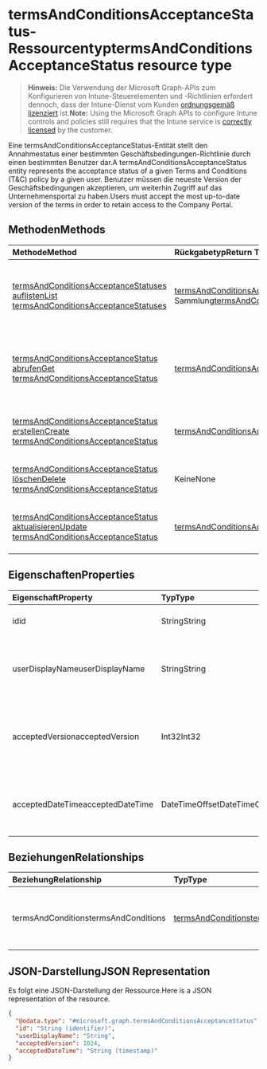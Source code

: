 # <a name="termsandconditionsacceptancestatus-resource-type"></a><span data-ttu-id="911ad-101">termsAndConditionsAcceptanceStatus-Ressourcentyp</span><span class="sxs-lookup"><span data-stu-id="911ad-101">termsAndConditionsAcceptanceStatus resource type</span></span>

> <span data-ttu-id="911ad-102">**Hinweis:** Die Verwendung der Microsoft Graph-APIs zum Konfigurieren von Intune-Steuerelementen und -Richtlinien erfordert dennoch, dass der Intune-Dienst vom Kunden [ordnungsgemäß lizenziert](https://go.microsoft.com/fwlink/?linkid=839381) ist.</span><span class="sxs-lookup"><span data-stu-id="911ad-102">**Note:** Using the Microsoft Graph APIs to configure Intune controls and policies still requires that the Intune service is [correctly licensed](https://go.microsoft.com/fwlink/?linkid=839381) by the customer.</span></span>

<span data-ttu-id="911ad-103">Eine termsAndConditionsAcceptanceStatus-Entität stellt den Annahmestatus einer bestimmten Geschäftsbedingungen-Richtlinie durch einen bestimmten Benutzer dar.</span><span class="sxs-lookup"><span data-stu-id="911ad-103">A termsAndConditionsAcceptanceStatus entity represents the acceptance status of a given Terms and Conditions (T&C) policy by a given user.</span></span> <span data-ttu-id="911ad-104">Benutzer müssen die neueste Version der Geschäftsbedingungen akzeptieren, um weiterhin Zugriff auf das Unternehmensportal zu haben.</span><span class="sxs-lookup"><span data-stu-id="911ad-104">Users must accept the most up-to-date version of the terms in order to retain access to the Company Portal.</span></span>
## <a name="methods"></a><span data-ttu-id="911ad-105">Methoden</span><span class="sxs-lookup"><span data-stu-id="911ad-105">Methods</span></span>
|<span data-ttu-id="911ad-106">Methode</span><span class="sxs-lookup"><span data-stu-id="911ad-106">Method</span></span>|<span data-ttu-id="911ad-107">Rückgabetyp</span><span class="sxs-lookup"><span data-stu-id="911ad-107">Return Type</span></span>|<span data-ttu-id="911ad-108">Beschreibung</span><span class="sxs-lookup"><span data-stu-id="911ad-108">Description</span></span>|
|:---|:---|:---|
|[<span data-ttu-id="911ad-109">termsAndConditionsAcceptanceStatuses auflisten</span><span class="sxs-lookup"><span data-stu-id="911ad-109">List termsAndConditionsAcceptanceStatuses</span></span>](../api/intune_companyterms_termsandconditionsacceptancestatus_list.md)|<span data-ttu-id="911ad-110">[termsAndConditionsAcceptanceStatus](../resources/intune_companyterms_termsandconditionsacceptancestatus.md)-Sammlung</span><span class="sxs-lookup"><span data-stu-id="911ad-110">[termsAndConditionsAcceptanceStatus](../resources/intune_companyterms_termsandconditionsacceptancestatus.md) collection</span></span>|<span data-ttu-id="911ad-111">Auflisten von Eigenschaften und Beziehungen der [termsAndConditionsAcceptanceStatus](../resources/intune_companyterms_termsandconditionsacceptancestatus.md)-Objekte.</span><span class="sxs-lookup"><span data-stu-id="911ad-111">List properties and relationships of the [termsAndConditionsAcceptanceStatus](../resources/intune_companyterms_termsandconditionsacceptancestatus.md) objects.</span></span>|
|[<span data-ttu-id="911ad-112">termsAndConditionsAcceptanceStatus abrufen</span><span class="sxs-lookup"><span data-stu-id="911ad-112">Get termsAndConditionsAcceptanceStatus</span></span>](../api/intune_companyterms_termsandconditionsacceptancestatus_get.md)|[<span data-ttu-id="911ad-113">termsAndConditionsAcceptanceStatus</span><span class="sxs-lookup"><span data-stu-id="911ad-113">termsAndConditionsAcceptanceStatus</span></span>](../resources/intune_companyterms_termsandconditionsacceptancestatus.md)|<span data-ttu-id="911ad-114">Lesen von Eigenschaften und Beziehungen des [termsAndConditionsAcceptanceStatus](../resources/intune_companyterms_termsandconditionsacceptancestatus.md)-Objekts.</span><span class="sxs-lookup"><span data-stu-id="911ad-114">Read properties and relationships of the [termsAndConditionsAcceptanceStatus](../resources/intune_companyterms_termsandconditionsacceptancestatus.md) object.</span></span>|
|[<span data-ttu-id="911ad-115">termsAndConditionsAcceptanceStatus erstellen</span><span class="sxs-lookup"><span data-stu-id="911ad-115">Create termsAndConditionsAcceptanceStatus</span></span>](../api/intune_companyterms_termsandconditionsacceptancestatus_create.md)|[<span data-ttu-id="911ad-116">termsAndConditionsAcceptanceStatus</span><span class="sxs-lookup"><span data-stu-id="911ad-116">termsAndConditionsAcceptanceStatus</span></span>](../resources/intune_companyterms_termsandconditionsacceptancestatus.md)|<span data-ttu-id="911ad-117">Erstellen eines neuen [termsAndConditionsAcceptanceStatus](../resources/intune_companyterms_termsandconditionsacceptancestatus.md)-Objekts.</span><span class="sxs-lookup"><span data-stu-id="911ad-117">Create a new [termsAndConditionsAcceptanceStatus](../resources/intune_companyterms_termsandconditionsacceptancestatus.md) object.</span></span>|
|[<span data-ttu-id="911ad-118">termsAndConditionsAcceptanceStatus löschen</span><span class="sxs-lookup"><span data-stu-id="911ad-118">Delete termsAndConditionsAcceptanceStatus</span></span>](../api/intune_companyterms_termsandconditionsacceptancestatus_delete.md)|<span data-ttu-id="911ad-119">Keine</span><span class="sxs-lookup"><span data-stu-id="911ad-119">None</span></span>|<span data-ttu-id="911ad-120">Löscht ein [termsAndConditionsAcceptanceStatus](../resources/intune_companyterms_termsandconditionsacceptancestatus.md)-Objekt.</span><span class="sxs-lookup"><span data-stu-id="911ad-120">Deletes a [termsAndConditionsAcceptanceStatus](../resources/intune_companyterms_termsandconditionsacceptancestatus.md).</span></span>|
|[<span data-ttu-id="911ad-121">termsAndConditionsAcceptanceStatus aktualisieren</span><span class="sxs-lookup"><span data-stu-id="911ad-121">Update termsAndConditionsAcceptanceStatus</span></span>](../api/intune_companyterms_termsandconditionsacceptancestatus_update.md)|[<span data-ttu-id="911ad-122">termsAndConditionsAcceptanceStatus</span><span class="sxs-lookup"><span data-stu-id="911ad-122">termsAndConditionsAcceptanceStatus</span></span>](../resources/intune_companyterms_termsandconditionsacceptancestatus.md)|<span data-ttu-id="911ad-123">Aktualisieren der Eigenschaften eines [termsAndConditionsAcceptanceStatus](../resources/intune_companyterms_termsandconditionsacceptancestatus.md)-Objekts.</span><span class="sxs-lookup"><span data-stu-id="911ad-123">Update the properties of a [termsAndConditionsAcceptanceStatus](../resources/intune_companyterms_termsandconditionsacceptancestatus.md) object.</span></span>|

## <a name="properties"></a><span data-ttu-id="911ad-124">Eigenschaften</span><span class="sxs-lookup"><span data-stu-id="911ad-124">Properties</span></span>
|<span data-ttu-id="911ad-125">Eigenschaft</span><span class="sxs-lookup"><span data-stu-id="911ad-125">Property</span></span>|<span data-ttu-id="911ad-126">Typ</span><span class="sxs-lookup"><span data-stu-id="911ad-126">Type</span></span>|<span data-ttu-id="911ad-127">Beschreibung</span><span class="sxs-lookup"><span data-stu-id="911ad-127">Description</span></span>|
|:---|:---|:---|
|<span data-ttu-id="911ad-128">id</span><span class="sxs-lookup"><span data-stu-id="911ad-128">id</span></span>|<span data-ttu-id="911ad-129">String</span><span class="sxs-lookup"><span data-stu-id="911ad-129">String</span></span>|<span data-ttu-id="911ad-130">Eindeutiger Bezeichner der Entität.</span><span class="sxs-lookup"><span data-stu-id="911ad-130">Unique identifier of the entity.</span></span>|
|<span data-ttu-id="911ad-131">userDisplayName</span><span class="sxs-lookup"><span data-stu-id="911ad-131">userDisplayName</span></span>|<span data-ttu-id="911ad-132">String</span><span class="sxs-lookup"><span data-stu-id="911ad-132">String</span></span>|<span data-ttu-id="911ad-133">Anzeigename des Benutzers, dessen Annahme die Entität darstellt.</span><span class="sxs-lookup"><span data-stu-id="911ad-133">Display name of the user whose acceptance the entity represents.</span></span>|
|<span data-ttu-id="911ad-134">acceptedVersion</span><span class="sxs-lookup"><span data-stu-id="911ad-134">acceptedVersion</span></span>|<span data-ttu-id="911ad-135">Int32</span><span class="sxs-lookup"><span data-stu-id="911ad-135">Int32</span></span>|<span data-ttu-id="911ad-136">Die neueste Versionsnummer der vom Benutzer akzeptierten Geschäftsbedingungen.</span><span class="sxs-lookup"><span data-stu-id="911ad-136">Most recent version number of the T&C accepted by the user.</span></span>|
|<span data-ttu-id="911ad-137">acceptedDateTime</span><span class="sxs-lookup"><span data-stu-id="911ad-137">acceptedDateTime</span></span>|<span data-ttu-id="911ad-138">DateTimeOffset</span><span class="sxs-lookup"><span data-stu-id="911ad-138">DateTimeOffset</span></span>|<span data-ttu-id="911ad-139">Datum und Uhrzeit, zu der die Nutzungsbedingungen zuletzt vom Benutzer akzeptiert wurden.</span><span class="sxs-lookup"><span data-stu-id="911ad-139">DateTime when the terms were last accepted by the user.</span></span>|

## <a name="relationships"></a><span data-ttu-id="911ad-140">Beziehungen</span><span class="sxs-lookup"><span data-stu-id="911ad-140">Relationships</span></span>
|<span data-ttu-id="911ad-141">Beziehung</span><span class="sxs-lookup"><span data-stu-id="911ad-141">Relationship</span></span>|<span data-ttu-id="911ad-142">Typ</span><span class="sxs-lookup"><span data-stu-id="911ad-142">Type</span></span>|<span data-ttu-id="911ad-143">Beschreibung</span><span class="sxs-lookup"><span data-stu-id="911ad-143">Description</span></span>|
|:---|:---|:---|
|<span data-ttu-id="911ad-144">termsAndConditions</span><span class="sxs-lookup"><span data-stu-id="911ad-144">termsAndConditions</span></span>|[<span data-ttu-id="911ad-145">termsAndConditions</span><span class="sxs-lookup"><span data-stu-id="911ad-145">termsAndConditions</span></span>](../resources/intune_companyterms_termsandconditions.md)|<span data-ttu-id="911ad-146">Navigationslink zu den Geschäftsbedingungen, die zugewiesen werden.</span><span class="sxs-lookup"><span data-stu-id="911ad-146">Navigation link to the terms and conditions that are assigned.</span></span>|

## <a name="json-representation"></a><span data-ttu-id="911ad-147">JSON-Darstellung</span><span class="sxs-lookup"><span data-stu-id="911ad-147">JSON Representation</span></span>
<span data-ttu-id="911ad-148">Es folgt eine JSON-Darstellung der Ressource.</span><span class="sxs-lookup"><span data-stu-id="911ad-148">Here is a JSON representation of the resource.</span></span>
<!-- {
  "blockType": "resource",
  "keyProperty": "id",
  "@odata.type": "microsoft.graph.termsAndConditionsAcceptanceStatus"
}
-->
``` json
{
  "@odata.type": "#microsoft.graph.termsAndConditionsAcceptanceStatus",
  "id": "String (identifier)",
  "userDisplayName": "String",
  "acceptedVersion": 1024,
  "acceptedDateTime": "String (timestamp)"
}
```



